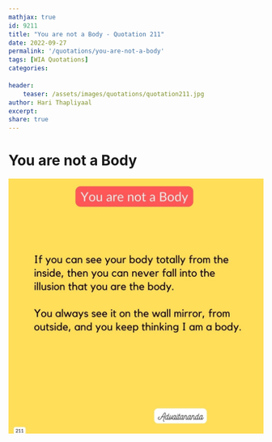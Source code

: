 ```yaml
---
mathjax: true
id: 9211
title: "You are not a Body - Quotation 211"
date: 2022-09-27
permalink: '/quotations/you-are-not-a-body'
tags: [WIA Quotations] 
categories: 

header:
    teaser: /assets/images/quotations/quotation211.jpg
author: Hari Thapliyaal 
excerpt:
share: true 
---
```


# You are not a Body

![You are not a Body](/assets/images/quotations/quotation211.jpg)
